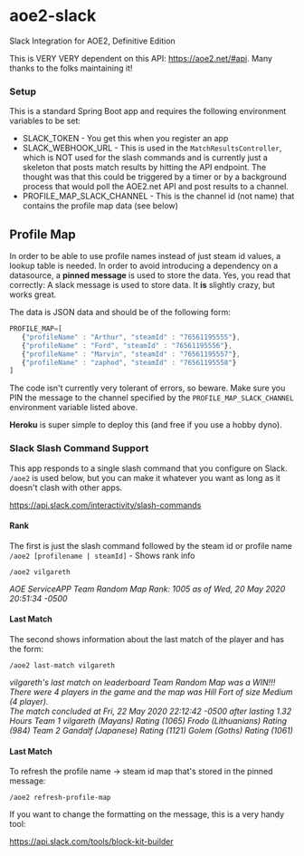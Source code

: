 # aoe2-slack
Slack Integration for AOE2, Definitive Edition

This is VERY VERY dependent on this API:  https://aoe2.net/#api.  Many thanks to the folks maintaining it!

### Setup
This is a standard Spring Boot app and requires the following environment variables to be set:
- SLACK_TOKEN - You get this when you register an app
- SLACK_WEBHOOK_URL - This is used in the `MatchResultsController`, which is NOT used for the slash commands and is currently 
just a skeleton that posts match results by hitting the API endpoint.  The thought was that this could be triggered by a timer
or by a background process that would poll the AOE2.net API and post results to a channel.
- PROFILE_MAP_SLACK_CHANNEL - This is the channel id (not name) that contains the profile map data (see below)

## Profile Map
In order to be able to use profile names instead of just steam id values, a lookup table is needed.  In 
order to avoid introducing a dependency on a datasource, a __pinned message__ is used to store the data.
Yes, you read that correctly:  A slack message is used to store data. It __is__ slightly crazy, but works great.

The data is JSON data and should be of the following form:

```javascript
PROFILE_MAP=[
   {"profileName" : "Arthur", "steamId" : "76561195555"},
   {"profileName" : "Ford", "steamId" : "76561195556"},
   {"profileName" : "Marvin", "steamId" : "76561195557"},
   {"profileName" : "zaphod", "steamId" : "76561195558"}
]
```

The code isn't currently very tolerant of errors, so beware.  Make sure you PIN the message to the channel specified by
the `PROFILE_MAP_SLACK_CHANNEL` environment variable listed above.

__Heroku__ is super simple to deploy this (and free if you use a hobby dyno).

### Slack Slash Command Support
This app responds to a single slash command that you configure on Slack. `/aoe2` is used below, but you can make it
whatever you want as long as it doesn't clash with other apps.  

https://api.slack.com/interactivity/slash-commands

#### Rank
The first is just the slash command followed by the steam id or profile name
`/aoe2 [profilename | steamId]` - Shows rank info

`/aoe2 vilgareth`

*AOE ServiceAPP Team Random Map Rank: 1005 as of Wed, 20 May 2020 20:51:34 -0500*

#### Last Match
The second shows information about the last match of the player and has the form:

`/aoe2 last-match vilgareth`

*vilgareth's last match on leaderboard Team Random Map was a WIN!!!  
There were 4 players in the game and the map was Hill Fort of size Medium (4 player).  
The match concluded at Fri, 22 May 2020 22:12:42 -0500 after lasting 1.32 Hours
Team 1
vilgareth (Mayans)  Rating (1065)
Frodo (Lithuanians)  Rating (984)
Team 2
Gandalf (Japanese)  Rating (1121)
Golem (Goths)  Rating (1061)*

#### Last Match
To refresh the profile name -> steam id map that's stored in the pinned message:

`/aoe2 refresh-profile-map`

If you want to change the formatting on the message, this is a very handy tool:

https://api.slack.com/tools/block-kit-builder
